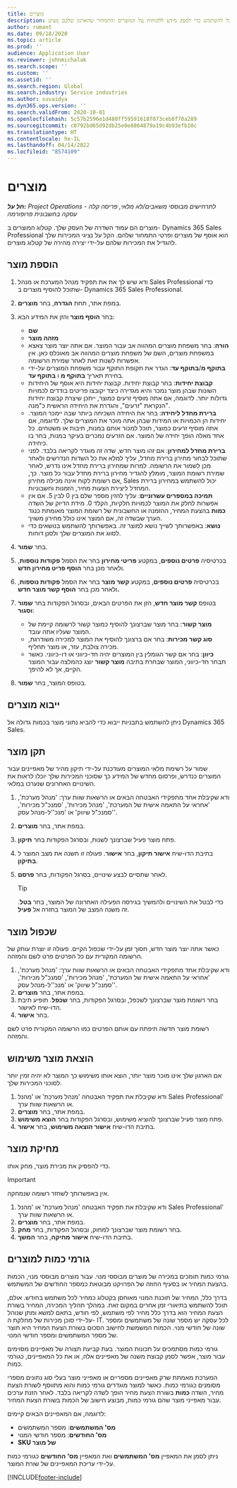 ```yaml
---
title: ‏‏מוצרים
description: נושא זה מספק מידע על קטלוג המוצרים שבו תוכל להשתמש כדי לספק מידע ללקוחות על המוצרים והתמחור שהארגון שלכם מציע.
author: rumant
ms.date: 09/18/2020
ms.topic: article
ms.prod: ''
audience: Application User
ms.reviewer: johnmichalak
ms.search.scope: ''
ms.custom: ''
ms.assetid: ''
ms.search.region: Global
ms.search.industry: Service industries
ms.author: suvaidya
ms.dyn365.ops.version: ''
ms.search.validFrom: 2020-10-01
ms.openlocfilehash: 5c57b2596e1d480ff59591618f073ceb8f70a289
ms.sourcegitcommit: c0792bd65d92db25e0e8864879a19c4b93efb10c
ms.translationtype: HT
ms.contentlocale: he-IL
ms.lasthandoff: 04/14/2022
ms.locfileid: "8574109"
---
```

# <a name="products"></a>‏‏מוצרים

_**חל על:** Project Operations לתרחישים מבוססי משאבים/לא מלאי, פריסה קלה - עסקה בחשבונית פרופורמה_

מוצרים הם עמוד השדרה של העסק שלך. קטלוג המוצרים ב- Dynamics 365 Sales Professional הוא אוסף של מוצרים ופרטי התמחור שלהם. הקל על נציגי המכירות שלך להגדיל את המכירות שלהם על-ידי יצירה מהירה של קטלוג מוצרים.

## <a name="add-a-product"></a>הוספת מוצר

1.  ודא שיש לך את את תפקיד מנהל המערכת או מנהל Sales Professional כדי שתוכל להוסיף מוצרים ב- Dynamics 365 Sales Professional.
2.  במפת אתר, תחת **הגדרה**, בחר **מוצרים**.
3.  בחר **הוסף מוצר** והזן את המידע הבא:

    -  **שם**
    -  **מזהה מוצר**
    -  **הורה**: בחר משפחת מוצרים המהווה אב עבור המוצר. אם אתה יוצר מוצר צאצא במשפחת מוצרים, השם של משפחת מוצרים המהווה אב מאוכלס כאן. אין אפשרות לשנות זאת לאחר שמירת הרשומה.
    -  **בתוקף מ**/**בתוקף עד**: הגדר את תקופת התוקף עבור משפחת המוצרים על-ידי בחירת תאריך **בתוקף מ** ו **בתוקף עד**.
    -  **קבוצת יחידות**: בחר קבוצת יחידות. קבוצת יחידות היא אוסף של היחידות השונות שבהן מוצר נמכר והיא מגדירה כיצד יקובצו פריטים בודדים לכמויות גדולות יותר. לדוגמה, אם אתה מוסיף זרעים כמוצר, ייתכן שיצרת קבוצת יחידות הנקראת "זרעים", והגדרת את היחידה הראשית כ"מנה".
    -  **ברירת מחדל ליחידה**: בחר את היחידה השכיחה ביותר שבה יימכר המוצר. יחידות הן הכמויות או המידות שבהן אתה מוכר את המוצרים שלך. לדוגמה, אם אתה מוסיף זרעים כמוצר, תוכל למכור אותם במנות, תיבות או משטחים. כל אחד מאלה הופך יחידה של המוצר. אם הזרעים נמכרים בעיקר במנות, בחר בו כיחידה.
    -  **ברירת מחדל למחירון**: אם זהו מוצר חדש, שדה זה מוגדר לקריאה בלבד. לפני שתוכל לבחור מחירון ברירת מחדל, עליך למלא את כל השדות הנדרשים ולאחר מכן לשמור את הרשומה. למרות שמחירון ברירת מחדל אינו נדרש, לאחר שמירת רשומת המוצר, מומלץ להגדיר מחירון ברירת מחדל עבור כל מוצר. כך, אם רשומת לקוח אינה מכילה מחירון, Sales יכול להשתמש במחירון ברירת המחדל ליצירת הצעות מחיר, הזמנות וחשבוניות.
    -  **תמיכה במספרים עשרוניים**: עליך להזין מספר שלם בין 0 לבין 5. אם אין אפשרות לחלק את המוצר לכמויות חלקיות, הקלד 0. מידת הדיוק של השדה **כמות** בהצעת המחיר, ההזמנה או החשבונית של רשומת המוצר מאומתת כנגד הערך שבשדה זה, אם המוצר אינו כולל מחירון משויך.
    -  **נושא**: באפשרותך לשייך נושא למוצר זה. באפשרותך להשתמש בנושאים כדי לסווג את המוצרים שלך ולסנן דוחות.

4.  בחר **שמור**.
5.  בכרטיסיה **פרטים נוספים**, במקטע **פריטי מחירון** בחר את הסמל **פקודות נוספות**, ולאחר מכן בחר **הוסף פריט מחירון חדש**.
7.  בכרטיסיה **פרטים נוספים**, במקטע **קשר מוצר** בחר את הסמל **פקודות נוספות**, ולאחר מכן בחר **הוסף קשר מוצר חדש.**
8.  בטופס **קשר מוצר חדש**, הזן את הפרטים הבאים, ובסרגל הפקודות בחר **שמור וסגור**:

    -   **מוצר קשור**: בחר מוצר שברצונך להוסיף כמוצר קשור לרשומה קיימת של המוצר שעליו אתה עובד.
    -   **סוג קשר מכירות**: בחר אם ברצונך להוסיף את המוצר למכירה משודרגת, מכירה צולבת, עזר, או מוצר תחליף.
    -   **כיוון**: בחר אם קשר הגומלין בין המוצרים יהיה חד-כיווני או דו-כיווני. כאשר תבחר חד-כיווני, המוצר שבחרת בתיבה **מוצר קשור** יוצג כהמלצה עבור המוצר הקיים, אך לא להיפך.

9.  בטופס המוצר, בחר **שמור**.

## <a name="import-products"></a>ייבוא מוצרים

ניתן להשתמש בתבניות ייבוא כדי להביא נתוני מוצר בכמות גדולה אל Dynamics 365 Sales.

## <a name="revise-a-product"></a>תקן‬ מוצר

שמור על רשימת מלאי המוצרים מעודכנת על-ידי תיקון מהיר של מאפיינים עבור המוצרים כנדרש, ופרסום מחדש של המידע כך שסוכני המכירות שלך יוכלו לראות את השינויים האחרונים שנערכו במלאי.

1.  ודא שקיבלת אחד מתפקידי האבטחה הבאים או הרשאות שוות ערך: 'מנהל מערכת', 'אחראי על התאמה אישית של המערכת', 'מנהל מכירות', 'סמנכ"ל מכירות', 'סמנכ"ל שיווק' או 'מנכ''ל-מנהל עסק'.
2.  במפת אתר, בחר **מוצרים**.
3.  פתח מוצר פעיל שברצונך לשנות, ובסרגל הפקודות בחר **תיקון**.
4.  בתיבת הדו-שיח **אישור תיקון**, בחר **אישור‏**. פעולה זו תשנה את מצב המוצר ל **בתיקון**.
5.  לאחר שתסיים לבצע שינויים, בסרגל הפקודות, בחר **פרסם**.

    > [!TIP]
    > כדי לבטל את השינויים ולהמשיך בגירסה הפעילה האחרונה של המוצר, בחר **‏‫בטל‬**. זה משנה המצב של המוצר בחזרה אל **פעיל**.

## <a name="clone-a-product"></a>שכפול‬ מוצר 

כאשר אתה יוצר מוצר חדש, חסוך זמן על-ידי שכפול הקיים. פעולה זו יוצרת עותק של הרשומה המקורית עם כל הפרטים פרט לשם והמזהה.

1.  ודא שקיבלת אחד מתפקידי האבטחה הבאים או הרשאות שוות ערך: 'מנהל מערכת', 'אחראי על התאמה אישית של המערכת', 'מנהל מכירות', 'סמנכ"ל מכירות', 'סמנכ"ל שיווק' או 'מנכ''ל-מנהל עסק'.
2.  במפת אתר, בחר **מוצרים**.
3.  בחר רשומת מוצר שברצונך לשכפל, ובסרגל הפקודות, בחר **שכפל**. תופיע תיבת הדו-שיח לאישור.
4.  בחר **אישור**.

רשומת מוצר חדשה תיפתח עם אותם הפרטים כמו הרשומה המקורית פרט לשם והמזהה.

## <a name="retire-a-product"></a>הוצאת מוצר משימוש 

אם הארגון שלך אינו מוכר מוצר יותר, הוצא אותו משימוש כך המוצר לא יהיה זמין יותר לסוכני המכירות שלך.

1.  ודא שקיבלת את תפקיד האבטחה 'מנהל מערכת' או 'מהנל Sales Professional' או הרשאות שוות ערך.
2.  במפת אתר, בחר **מוצרים**.
3.  פתח מוצר פעיל שברצונך להוציא משימוש, ובסרגל הפקודות בחר **הוצא משימוש**.
4.  בתיבת הדו-שיח **אישור הוצאה משימוש**, בחר **אישור‏**.


## <a name="delete-a-product"></a>מחיקת מוצר

כדי להפסיק את מכירת מוצר, מחק אותו.

> [!IMPORTANT]
> אין באפשרותך לשחזר רשומה שנמחקה.

1.  ודא שקיבלת את תפקיד האבטחה 'מנהל מערכת' או 'מהנל Sales Professional' או הרשאות שוות ערך.
2.  במפת אתר, בחר **מוצרים**.
3.  בחר רשומת מוצר שברצונך למחוק, ובסרגל הפקודות, בחר **מחק**.
4.  בתיבת הדו-שיח **אישור מחיקה**, בחר **המשך‏**.
 
 ## <a name="quantity-factors-for-products"></a>גורמי כמות למוצרים

גורמי כמות תומכים במכירה של מוצרים מבוססי מנוי. עבור מוצרים מבוססי מנוי, הכמות בהצעת המחיר או בסעיף החוזה של הפרויקט מבוטאת כמספר החודשים של המשתמש.

בדרך כלל, המחיר של תוכנת המנוי מאוחסן בקטלוג כמחיר לכל משתמש בחודש. אולם, תוכל להשתמש בתיאורי זמן אחרים במקום זאת. במהלך תהליך המכירה, המחיר בשורת הצעת המחיר הוא בדרך כלל מחיר לפי משתמש, לפי חודש, בתאם למשא ומתן שנוהל על-ידי סוכן מכירות של מחלקת ה- IT. לכל עסקה יש מספר שונה של משתמשים ומספר שונה של חודשי מנוי. הכמות המשמשת לחישוב הסכום בשורת הצעת המחיר היא תוצר של מספר המשתמשים ומספר חודשי המנוי.

גורמי כמות מסתמכים על תכונות המוצר. בעת קביעת תצורה של מאפיינים מסוימים עבור מוצר, אפשר לסמן קבוצת משנה של מאפיינים אלה, או את כל המאפיינים, כגורמי כמות.

המערכת מאמתת שרק מאפיינים מספריים או מאפייני מוצר בעלי סוג נתונים מספרי מסומנים כגורמי כמות. כאשר למוצר מוגדרים גורמי כמות והוא מתווסף לשורת הצעת מחיר, השדה **כמות** בשורת הצעת מחיר הופך לשדה לקריאה בלבד. לאחר הזנת ערכים עבור מאפייני מוצר שהם גורמי כמות, מבוצע חישוב של הכמות בשורת הצעת המחיר.

לדוגמה, אם המאפיינים הבאים קיימים: 

- **מס' המשתמשים**: מספר המשתמשים 
- **מס' החודשים**: מספר חודשי המנוי
- **SKU של מוצר** 

ניתן לסמן את המאפיין **מס' המשתמשים** ואת המאפיין **מס' החודשים** כגורמי כמות על-ידי עריכת המאפיינים של שורת המוצר. 


[!INCLUDE[footer-include](../includes/footer-banner.md)]